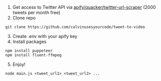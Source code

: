 1. Get access to Twitter API via [apify/quacker/twitter-url-scraper](https://console.apify.com/actors/KVJr35xjTw2XyvMeK/console) (2000 tweets per month free)
2. Clone repo
```
git clone https://github.com/calvinusesyourcode/tweet-to-video
```
3. Create .env with your apify key
4. Install packages
```
npm install puppeteer
npm install fluent-ffmpeg
```
5. Enjoy!
```
node main.js <tweet_url1> <tweet_url2> ...
```